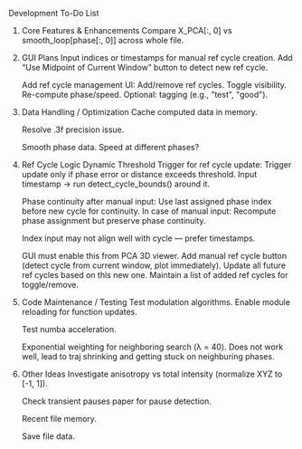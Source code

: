 Development To-Do List
1. Core Features & Enhancements
    Compare X_PCA[:, 0] vs smooth_loop[phase[:, 0]] across whole file.

2. GUI Plans
    Input indices or timestamps for manual ref cycle creation.
        Add “Use Midpoint of Current Window” button to detect new ref cycle.

    Add ref cycle management UI:
        Add/remove ref cycles.
        Toggle visibility.
        Re-compute phase/speed.
        Optional: tagging (e.g., "test", "good").

3. Data Handling / Optimization
    Cache computed data in memory.

    Resolve .3f precision issue.

    Smooth phase data. Speed at different phases?

4. Ref Cycle Logic
    Dynamic Threshold Trigger for ref cycle update:
        Trigger update only if phase error or distance exceeds threshold.
        Input timestamp → run detect_cycle_bounds() around it.

    Phase continuity after manual input:
        Use last assigned phase index before new cycle for continuity.
        In case of manual input:
            Recompute phase assignment but preserve phase continuity.
    
    Index input may not align well with cycle — prefer timestamps.

    GUI must enable this from PCA 3D viewer.
        Add manual ref cycle button (detect cycle from current window, plot immediately).
        Update all future ref cycles based on this new one.
        Maintain a list of added ref cycles for toggle/remove.

5. Code Maintenance / Testing
    Test modulation algorithms.
        Enable module reloading for function updates.

    Test numba acceleration.

    Exponential weighting for neighboring search (λ = 40).
        Does not work well, lead to traj shrinking and getting stuck on neighburing phases.

6. Other Ideas
    Investigate anisotropy vs total intensity (normalize XYZ to [-1, 1]).

    Check transient pauses paper for pause detection.

    Recent file memory.

    Save file data.